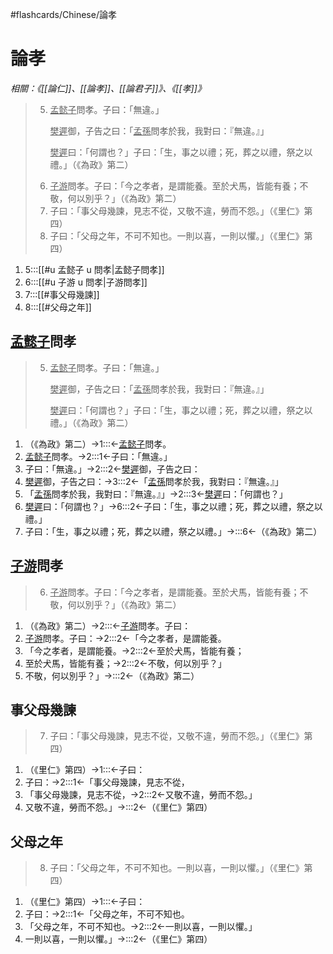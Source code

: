 #flashcards/Chinese/論孝

# 論孝
_相關：《[[論仁]]、[[論孝]]、[[論君子]]》、《[[孝]]》_

> 5. <u>孟懿子</u>問孝。子曰：「無違。」<p/><u>樊遲</u>御，子告之曰：「<u>孟孫</u>問孝於我，我對曰：『無違。』」<p/><u>樊遲</u>曰：「何謂也？」子曰：「生，事之以禮；死，葬之以禮，祭之以禮。」（《為政》第二）
> 6. <u>子游</u>問孝。子曰：「今之孝者，是謂能養。至於犬馬，皆能有養；不敬，何以別乎？」（《為政》第二）
> 7. 子曰：「事父母幾諫，見志不從，又敬不違，勞而不怨。」（《里仁》第四）
> 8. 子曰：「父母之年，不可不知也。一則以喜，一則以懼。」（《里仁》第四）
1. 5:::[[#u 孟懿子 u 問孝|孟懿子問孝]] <!--SR:!2022-01-23,8,251!2022-02-03,14,249-->
2. 6:::[[#u 子游 u 問孝|子游問孝]] <!--SR:!2022-01-30,12,249!2022-02-07,18,252-->
3. 7:::[[#事父母幾諫]] <!--SR:!2022-02-03,13,230!2022-01-25,10,251-->
4. 8:::[[#父母之年]] <!--SR:!2022-01-24,9,251!2022-02-02,14,249-->

## <u>孟懿子</u>問孝
> 5. <u>孟懿子</u>問孝。子曰：「無違。」<p/><u>樊遲</u>御，子告之曰：「<u>孟孫</u>問孝於我，我對曰：『無違。』」<p/><u>樊遲</u>曰：「何謂也？」子曰：「生，事之以禮；死，葬之以禮，祭之以禮。」（《為政》第二）
1. （《為政》第二）→1:::←<u>孟懿子</u>問孝。 <!--SR:!2022-01-28,13,270!2022-01-25,10,252-->
2. <u>孟懿子</u>問孝。→2:::1←子曰：「無違。」 <!--SR:!2022-02-05,19,291!2022-01-25,10,289-->
3. 子曰：「無違。」→2:::2←<u>樊遲</u>御，子告之曰： <!--SR:!2022-01-26,11,288!2022-01-27,12,289-->
4. <u>樊遲</u>御，子告之曰：→3:::2←「<u>孟孫</u>問孝於我，我對曰：『無違。』」 <!--SR:!2022-01-26,11,272!2022-02-07,21,292-->
5. 「<u>孟孫</u>問孝於我，我對曰：『無違。』」→2:::3←<u>樊遲</u>曰：「何謂也？」 <!--SR:!2022-01-27,12,289!2022-01-23,9,269-->
6. <u>樊遲</u>曰：「何謂也？」→6:::2←子曰：「生，事之以禮；死，葬之以禮，祭之以禮。」 <!--SR:!2022-01-22,7,249!2022-02-03,17,292-->
7. 子曰：「生，事之以禮；死，葬之以禮，祭之以禮。」→:::6←（《為政》第二） <!--SR:!2022-02-03,15,249!2022-02-16,26,289-->

## <u>子游</u>問孝
> 6. <u>子游</u>問孝。子曰：「今之孝者，是謂能養。至於犬馬，皆能有養；不敬，何以別乎？」（《為政》第二）
1. （《為政》第二）→2:::←<u>子游</u>問孝。子曰： <!--SR:!2022-01-26,11,270!2022-01-29,11,249-->
2. <u>子游</u>問孝。子曰：→2:::2←「今之孝者，是謂能養。 <!--SR:!2022-01-24,9,250!2022-01-25,10,269-->
3. 「今之孝者，是謂能養。→2:::2←至於犬馬，皆能有養； <!--SR:!2022-01-28,13,270!2022-02-06,20,292-->
4. 至於犬馬，皆能有養；→2:::2←不敬，何以別乎？」 <!--SR:!2022-01-22,7,249!2022-02-04,18,292-->
5. 不敬，何以別乎？」→:::2←（《為政》第二） <!--SR:!2022-02-03,15,251!2022-02-17,27,289-->

## 事父母幾諫
> 7. 子曰：「事父母幾諫，見志不從，又敬不違，勞而不怨。」（《里仁》第四）
1. （《里仁》第四）→1:::←子曰： <!--SR:!2022-01-22,8,269!2022-02-04,15,249-->
2. 子曰：→2:::1←「事父母幾諫，見志不從， <!--SR:!2022-01-28,13,288!2022-01-28,13,289-->
3. 「事父母幾諫，見志不從，→2:::2←又敬不違，勞而不怨。」 <!--SR:!2022-01-25,10,270!2022-01-23,9,269-->
5. 又敬不違，勞而不怨。」→:::2←（《里仁》第四） <!--SR:!2022-02-13,23,251!2022-01-27,12,272-->

## 父母之年
> 8. 子曰：「父母之年，不可不知也。一則以喜，一則以懼。」（《里仁》第四）
1. （《里仁》第四）→1:::←子曰： <!--SR:!2022-01-22,8,269!2022-02-04,15,249-->
2. 子曰：→2:::1←「父母之年，不可不知也。 <!--SR:!2022-01-26,11,289!2022-01-27,12,289-->
3. 「父母之年，不可不知也。→2:::2←一則以喜，一則以懼。」 <!--SR:!2022-01-26,11,289!2022-02-05,19,292-->
4. 一則以喜，一則以懼。」→:::2←（《里仁》第四） <!--SR:!2022-02-01,12,231!2022-01-28,13,289-->
